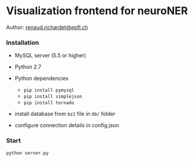 Visualization frontend for neuroNER
========

Author: renaud.richardet@epfl.ch



### Installation

* MySQL server (5.5 or higher)
* Python 2.7 
* Python dependencies
    * `pip install pymysql`
    * `pip install simplejson`
    * `pip install tornado`

* install database from `bz2` file in `db/` folder
* configure connection details in config.json

### Start

    python server.py
